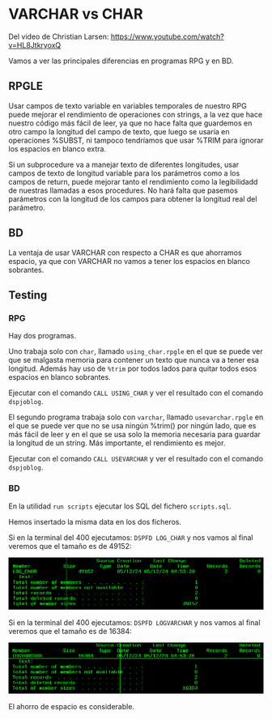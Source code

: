 # VARCHAR vs CHAR

Del video de Christian Larsen: https://www.youtube.com/watch?v=HL8JtkryoxQ

Vamos a ver las principales diferencias en programas RPG y en BD.

## RPGLE

Usar campos de texto variable en variables temporales de nuestro RPG puede mejorar el rendimiento de operaciones con strings, a la vez que hace nuestro código más fácil de leer, ya que no hace falta que guardemos en otro campo la longitud del campo de texto, que luego se usaría en operaciones %SUBST, ni tampoco tendríamos que usar %TRIM para ignorar los espacios en blanco extra.

Si un subprocedure va a manejar texto de diferentes longitudes, usar campos de texto de longitud variable para los parámetros como a los campos de return, puede mejorar tanto el rendimiento como la legibilidadd de nuestras llamadas a esos procedures. No hará falta que pasemos parámetros con la longitud de los campos para obtener la longitud real del parámetro.

## BD

La ventaja de usar VARCHAR con respecto a CHAR es que ahorramos espacio, ya que con VARCHAR no vamos a tener los espacios en blanco sobrantes.

## Testing

### RPG

Hay dos programas.

Uno trabaja solo con `char`, llamado `using_char.rpgle` en el que se puede ver que se malgasta memoria para contener un texto que nunca va a tener esa longitud. Además hay uso de `%trim` por todos lados para quitar todos esos espacios en blanco sobrantes.

Ejecutar con el comando `CALL USING_CHAR` y ver el resultado con el comando `dspjoblog`.

El segundo programa trabaja solo con `varchar`, llamado `usevarchar.rpgle` en el que se puede ver que no se usa ningún %trim() por ningún lado, que es más fácil de leer y en el que se usa solo la memoria necesaria para guardar la longitud de un string. Más importante, el rendimiento es mejor.

Ejecutar con el comando `CALL USEVARCHAR` y ver el resultado con el comando `dspjoblog`.

### BD

En la utilidad `run scripts` ejecutar los SQL del fichero `scripts.sql`.

Hemos insertado la misma data en los dos ficheros.

Si en la terminal del 400 ejecutamos: `DSPFD LOG_CHAR` y nos vamos al final veremos que el tamaño es de 49152:

![alt LOG_CHAR](./images/log_char.png)

Si en la terminal del 400 ejecutamos: `DSPFD LOGVARCHAR` y nos vamos al final veremos que el tamaño es de 16384:

![alt LOG_CHAR](./images/log_varchar.png)

El ahorro de espacio es considerable.
